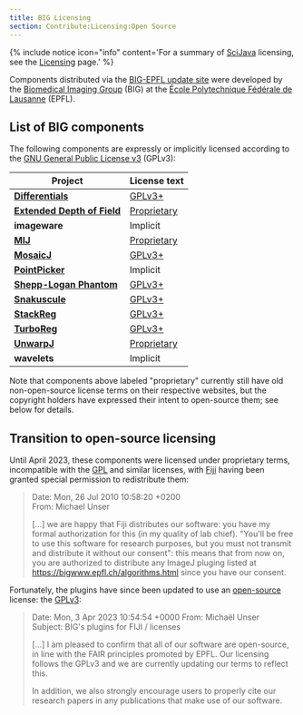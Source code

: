 ```yaml
---
title: BIG Licensing
section: Contribute:Licensing:Open Source
---
```


{% include notice icon="info" content='For a summary of [SciJava](/libs/scijava) licensing, see the [Licensing](/licensing) page.' %} 

Components distributed via the [BIG-EPFL update site](/update-sites/big-epfl) were developed by the [Biomedical Imaging Group](https://bigwww.epfl.ch/) (BIG) at the [École Polytechnique Fédérale de Lausanne](http://epfl.ch/) (EPFL).

## List of BIG components

The following components are expressly or implicitly licensed according to the [GNU General Public License v3](/licensing/gpl#gnu-general-public-license-v3) (GPLv3):

| **Project**                                                     | **License text**                                                    |
|-----------------------------------------------------------------|---------------------------------------------------------------------|
| **[Differentials](/plugins/differentials)**                     | [GPLv3+](https://bigwww.epfl.ch/thevenaz/differentials/#LegalBlurb) |
| **[Extended Depth of Field](/plugins/extended-depth-of-field)** | [Proprietary](https://bigwww.epfl.ch/demo/edf/)                     |
| **imageware**                                                   | Implicit                                                            |
| **[MIJ](/plugins/miji)**                                        | [Proprietary](https://bigwww.epfl.ch/sage/soft/mij/#term)           |
| **[MosaicJ](/plugins/mosaicj)**                                 | [GPLv3+](https://bigwww.epfl.ch/thevenaz/mosaicj/#LegalBlurb)       |
| **[PointPicker](/plugins/point-picker)**                        | Implicit                                                            |
| **[Shepp-Logan Phantom](/plugins/shepp-logan-phantom)**         | [GPLv3+](https://bigwww.epfl.ch/thevenaz/shepplogan/#LegalBlurb)    |
| **[Snakuscule](/plugins/snakuscule)**                           | [GPLv3+](https://bigwww.epfl.ch/thevenaz/snakuscule/#LegalBlurb)    |
| **[StackReg](/plugins/stackreg)**                               | [GPLv3+](https://bigwww.epfl.ch/thevenaz/stackreg/#LegalBlurb)      |
| **[TurboReg](/plugins/turboreg)**                               | [GPLv3+](https://bigwww.epfl.ch/thevenaz/turboreg/#LegalBlurb)      |
| **[UnwarpJ](/plugins/unwarpj)**                                 | [Proprietary](https://bigwww.epfl.ch/thevenaz/UnwarpJ/#LegalBlurb)  |
| **wavelets**                                                    | Implicit                                                            |

Note that components above labeled "proprietary" currently still have old non-open-source license terms on their respective websites, but the copyright holders have expressed their intent to open-source them; see below for details.

## Transition to open-source licensing

Until April 2023, these components were licensed under proprietary terms, incompatible with the [GPL](/licensing/gpl) and similar licenses, with [Fiji](/software/fiji) having been granted special permission to redistribute them:

> Date: Mon, 26 Jul 2010 10:58:20 +0200  
> From: Michael Unser
>
> [...] we are happy that Fiji distributes our software: you have
> my formal authorization for this (in my quality of lab chief).
> "You'll be free to use this software for research purposes,  but you
> must not transmit and distribute it without our consent":  this means
> that from now on, you are authorized to distribute any ImageJ pluging
> listed at https://bigwww.epfl.ch/algorithms.html since you have our
> consent.

Fortunately, the plugins have since been updated to use an [open-source](https://imagej.net/licensing/open-source) license: the [GPLv3](/licensing/gpl#gnu-general-public-license-v3):

> Date: Mon, 3 Apr 2023 10:54:54 +0000
> From: Michaël Unser  
> Subject: BIG's plugins for FIJI / licenses
>
> [...] I am pleased to confirm that all of our software are
> open-source, in line with the FAIR principles promoted by EPFL. Our
> licensing follows the GPLv3 and we are currently updating our terms to
> reflect this.
>
> In addition, we also strongly encourage users to properly cite our
> research papers in any publications that make use of our software.
